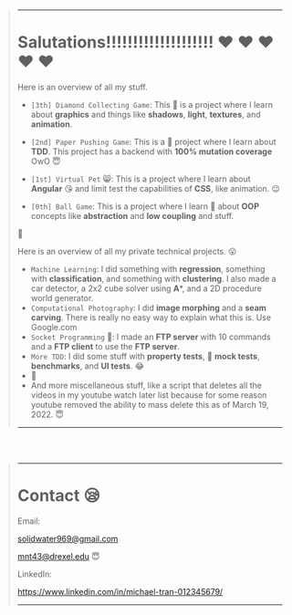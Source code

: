 <br>

> ---
> 
> # Salutations!!!!!!!!!!!!!!!!!!!! :heart: :heart: :heart: :heart: :heart:
> 
> Here is an overview of all my stuff.
> 
> * ```[3th] Diamond Collecting Game```: This :gem: is a project where I learn about **graphics** and things like **shadows**, **light**, **textures**, and **animation**.
> 
> * ```[2nd] Paper Pushing Game```: This is a :newspaper: project where I learn about **TDD**. This project has a backend with **100% mutation coverage** OwO :innocent:
> 
> * ```[1st] Virtual Pet``` :smile_cat:: This is a project where I learn about **Angular** :kissing_heart: and limit test the capabilities of **CSS**, like animation. :wink:
> 
> * ```[0th] Ball Game```: This is a project where I learn :basketball: about **OOP** concepts like **abstraction** and **low coupling** and stuff.
> 
> :ring:
>
> Here is an overview of all my private technical projects. :open_mouth:
> 
> * ```Machine Learning```: I did something with **regression**, something with **classification**, and something with **clustering**. I also made a car detector, a 2x2 cube solver using **A***, and a 2D procedure world generator.
> * ```Computational Photography```: I did **image morphing** and a **seam carving**. There is really no easy way to explain what this is. Use Google.com
> * ```Socket Programming``` :musical_keyboard:: I made an **FTP server** with 10 commands and a **FTP client** to use the **FTP server**.
> * ```More TDD```: I did some stuff with **property tests**, :wine_glass: **mock tests**, **benchmarks**, and **UI tests**. :joy:
> * :gem:
> * And more miscellaneous stuff, like a script that deletes all the videos in my youtube watch later list because for some reason youtube removed the ability to mass delete this as of March 19, 2022. :innocent:
>
> ---

<br>
<br>

> ---
>
> # Contact :sleepy:
>
> Email:
>
> solidwater969@gmail.com
>
> mnt43@drexel.edu :innocent:
>
> LinkedIn:
>
> https://www.linkedin.com/in/michael-tran-012345679/
>
> ---
